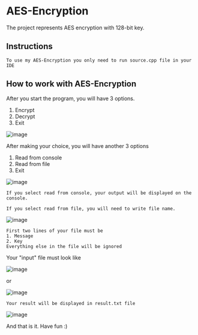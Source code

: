 # AES-Encryption
The project represents AES encryption with 128-bit key.

## Instructions
```
To use my AES-Encryption you only need to run source.cpp file in your IDE
```
## How to work with AES-Encryption
After you start the program, you will have 3 options.
1. Encrypt
2. Decrypt
3. Exit

![image](https://github.com/TugayKafa/AES-Encryption/assets/86955459/f04c90ad-395b-4df1-ae1e-0a20cce60a68)

After making your choice, you will have another 3 options
1. Read from console
2. Read from file
3. Exit

![image](https://github.com/TugayKafa/AES-Encryption/assets/86955459/fae9e585-370b-4126-94a9-747fd8921c6a)

```
If you select read from console, your output will be displayed on the console.
```

```
If you select read from file, you will need to write file name.
```

![image](https://github.com/TugayKafa/AES-Encryption/assets/86955459/a4fe5066-9c59-429a-ac39-ff95a4f5ffcf)

```
First two lines of your file must be
1. Message
2. Key
Everything else in the file will be ignored
```
Your "input" file must look like

![image](https://github.com/TugayKafa/AES-Encryption/assets/86955459/058b7f31-1f01-4138-b9d4-1d11ff3d85c6)

or

![image](https://github.com/TugayKafa/AES-Encryption/assets/86955459/e514cbc3-63c0-4811-a8ef-9e882384e2f2)

```
Your result will be displayed in result.txt file
```

![image](https://github.com/TugayKafa/AES-Encryption/assets/86955459/1387b3ff-b731-4a42-b461-678f99d65993)

And that is it. Have fun :)
